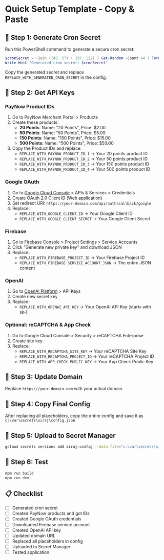 # Quick Setup Template - Copy & Paste

## 🔧 Step 1: Generate Cron Secret

Run this PowerShell command to generate a secure cron secret:

```powershell
$cronSecret = -join ((48..57) + (97..122) | Get-Random -Count 64 | ForEach-Object {[char]$_})
Write-Host "Generated cron secret: $cronSecret"
```

Copy the generated secret and replace `REPLACE_WITH_GENERATED_CRON_SECRET` in the config.

## 🔧 Step 2: Get API Keys

### PayNow Product IDs
1. Go to PayNow Merchant Portal > Products
2. Create these products:
   - **20 Points**: Name: "20 Points", Price: $2.00
   - **50 Points**: Name: "50 Points", Price: $5.00
   - **150 Points**: Name: "150 Points", Price: $15.00
   - **500 Points**: Name: "500 Points", Price: $50.00
3. Copy the Product IDs and replace:
   - `REPLACE_WITH_PAYNOW_PRODUCT_ID_1` → Your 20 points product ID
   - `REPLACE_WITH_PAYNOW_PRODUCT_ID_2` → Your 50 points product ID
   - `REPLACE_WITH_PAYNOW_PRODUCT_ID_3` → Your 150 points product ID
   - `REPLACE_WITH_PAYNOW_PRODUCT_ID_4` → Your 500 points product ID

### Google OAuth
1. Go to [Google Cloud Console](https://console.cloud.google.com/) > APIs & Services > Credentials
2. Create OAuth 2.0 Client ID (Web application)
3. Set redirect URI: `https://your-domain.com/api/auth/callback/google`
4. Replace:
   - `REPLACE_WITH_GOOGLE_CLIENT_ID` → Your Google Client ID
   - `REPLACE_WITH_GOOGLE_CLIENT_SECRET` → Your Google Client Secret

### Firebase
1. Go to [Firebase Console](https://console.firebase.google.com/) > Project Settings > Service Accounts
2. Click "Generate new private key" and download JSON
3. Replace:
   - `REPLACE_WITH_FIREBASE_PROJECT_ID` → Your Firebase Project ID
   - `REPLACE_WITH_FIREBASE_SERVICE_ACCOUNT_JSON` → The entire JSON content

### OpenAI
1. Go to [OpenAI Platform](https://platform.openai.com/) > API Keys
2. Create new secret key
3. Replace:
   - `REPLACE_WITH_OPENAI_API_KEY` → Your OpenAI API Key (starts with sk-)

### Optional: reCAPTCHA & App Check
1. Go to Google Cloud Console > Security > reCAPTCHA Enterprise
2. Create site key
3. Replace:
   - `REPLACE_WITH_RECAPTCHA_SITE_KEY` → Your reCAPTCHA Site Key
   - `REPLACE_WITH_RECAPTCHA_PROJECT_ID` → Your reCAPTCHA Project ID
   - `REPLACE_WITH_APP_CHECK_PUBLIC_KEY` → Your App Check Public Key

## 🔧 Step 3: Update Domain

Replace `https://your-domain.com` with your actual domain.

## 🔧 Step 4: Copy Final Config

After replacing all placeholders, copy the entire config and save it as `c:\var\secrets\siraj\config.json`

## 🔧 Step 5: Upload to Secret Manager

```bash
gcloud secrets versions add siraj-config --data-file="c:\var\secrets\siraj\config.json"
```

## 🔧 Step 6: Test

```bash
npm run build
npm run dev
```

## 📋 Checklist

- [ ] Generated cron secret
- [ ] Created PayNow products and got IDs
- [ ] Created Google OAuth credentials
- [ ] Downloaded Firebase service account
- [ ] Created OpenAI API key
- [ ] Updated domain URL
- [ ] Replaced all placeholders in config
- [ ] Uploaded to Secret Manager
- [ ] Tested application
